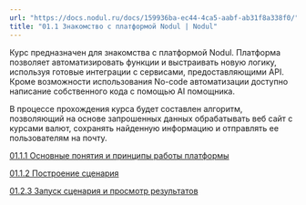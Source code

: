 ```yaml
---
url: "https://docs.nodul.ru/docs/159936ba-ec44-4ca5-aabf-ab31f8a338f0/"
title: "01.1 Знакомство с платформой Nodul | Nodul"
---
```


Курс предназначен для знакомства с платформой Nodul. Платформа позволяет автоматизировать функции и выстраивать новую логику, используя готовые интеграции с сервисами, предоставляющими API. Кроме возможности использования No-code автоматизации доступно написание собственного кода с помощью AI помощника.

В процессе прохождения курса будет составлен алгоритм, позволяющий на основе запрошенных данных обрабатывать веб сайт с курсами валют, сохранять найденную информацию и отправлять ее пользователям на почту.

[01.1.1 Основные понятия и принципы работы платформы](https://docs.nodul.ru/docs/df66b495-5dc9-4558-a741-4593be95a196)

[01.1.2 Построение сценария](https://docs.nodul.ru/docs/552a61de-9900-4d6c-87dd-8cd7212cd668)

[01.2.3 Запуск сценария и просмотр результатов](https://docs.nodul.ru/docs/f884756b-3a2f-4947-b8a3-a6aead523ed2)